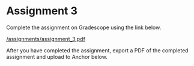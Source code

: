 <!--meta exposure: initial -->
<!--meta assessmentFormat: ProblemSet -->
<!--meta submissionVia: GradeScope -->
<!--meta instructionType: specific -->
<!--meta submissionFormatFlexibility: no -->
<!--meta submissionTopicFlexibility: no -->
<!--meta rubricAvailable: no -->
<!--meta rubricShared: no -->
<!--meta groupWork: no -->
<!--meta automatedGrading: 100 -->
<!--meta studentInstructionsLink: /assignments/assignment_3.pdf -->
<!--meta topics: sets -->

# Assignment 3

Complete the assignment on Gradescope using the link below.

[/assignments/assignment_3.pdf](/assignments/assignment_3.pdf)

After you have completed the assignment, export a PDF of the completed assignment
and upload to Anchor below.
